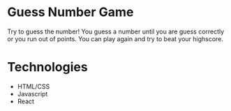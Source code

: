 # Guess Number Game

Try to guess the number! You guess a number until you are guess correctly or you run out of points. You can play again and try to beat your highscore.

# Technologies

- HTML/CSS
- Javascript
- React
